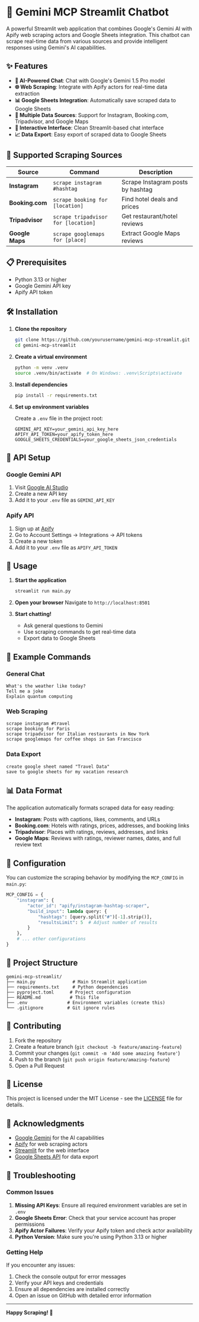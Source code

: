 
# 🤖 Gemini MCP Streamlit Chatbot

A powerful Streamlit web application that combines Google's Gemini AI with Apify web scraping actors and Google Sheets integration. This chatbot can scrape real-time data from various sources and provide intelligent responses using Gemini's AI capabilities.

## ✨ Features

- **🤖 AI-Powered Chat**: Chat with Google's Gemini 1.5 Pro model
- **🌐 Web Scraping**: Integrate with Apify actors for real-time data extraction
- **📊 Google Sheets Integration**: Automatically save scraped data to Google Sheets
- **🎯 Multiple Data Sources**: Support for Instagram, Booking.com, Tripadvisor, and Google Maps
- **💬 Interactive Interface**: Clean Streamlit-based chat interface
- **📈 Data Export**: Easy export of scraped data to Google Sheets

## 🚀 Supported Scraping Sources

| Source | Command | Description |
|--------|---------|-------------|
| **Instagram** | `scrape instagram #hashtag` | Scrape Instagram posts by hashtag |
| **Booking.com** | `scrape booking for [location]` | Find hotel deals and prices |
| **Tripadvisor** | `scrape tripadvisor for [location]` | Get restaurant/hotel reviews |
| **Google Maps** | `scrape googlemaps for [place]` | Extract Google Maps reviews |

## 📋 Prerequisites

- Python 3.13 or higher
- Google Gemini API key
- Apify API token

## 🛠️ Installation

1. **Clone the repository**
   ```bash
   git clone https://github.com/yourusername/gemini-mcp-streamlit.git
   cd gemini-mcp-streamlit
   ```

2. **Create a virtual environment**
   ```bash
   python -m venv .venv
   source .venv/bin/activate  # On Windows: .venv\Scripts\activate
   ```

3. **Install dependencies**
   ```bash
   pip install -r requirements.txt
   ```

4. **Set up environment variables**
   
   Create a `.env` file in the project root:
   ```env
   GEMINI_API_KEY=your_gemini_api_key_here
   APIFY_API_TOKEN=your_apify_token_here
   GOOGLE_SHEETS_CREDENTIALS=your_google_sheets_json_credentials
   ```

## 🔑 API Setup

### Google Gemini API
1. Visit [Google AI Studio](https://makersuite.google.com/app/apikey)
2. Create a new API key
3. Add it to your `.env` file as `GEMINI_API_KEY`

### Apify API
1. Sign up at [Apify](https://apify.com/)
2. Go to Account Settings → Integrations → API tokens
3. Create a new token
4. Add it to your `.env` file as `APIFY_API_TOKEN`

## 🚀 Usage

1. **Start the application**
   ```bash
   streamlit run main.py
   ```

2. **Open your browser**
   Navigate to `http://localhost:8501`

3. **Start chatting!**
   - Ask general questions to Gemini
   - Use scraping commands to get real-time data
   - Export data to Google Sheets

## 💬 Example Commands

### General Chat
```
What's the weather like today?
Tell me a joke
Explain quantum computing
```

### Web Scraping
```
scrape instagram #travel
scrape booking for Paris
scrape tripadvisor for Italian restaurants in New York
scrape googlemaps for coffee shops in San Francisco
```

### Data Export
```
create google sheet named "Travel Data"
save to google sheets for my vacation research
```

## 📊 Data Format

The application automatically formats scraped data for easy reading:

- **Instagram**: Posts with captions, likes, comments, and URLs
- **Booking.com**: Hotels with ratings, prices, addresses, and booking links
- **Tripadvisor**: Places with ratings, reviews, addresses, and links
- **Google Maps**: Reviews with ratings, reviewer names, dates, and full review text

## 🔧 Configuration

You can customize the scraping behavior by modifying the `MCP_CONFIG` in `main.py`:

```python
MCP_CONFIG = {
    "instagram": {
        "actor_id": "apify/instagram-hashtag-scraper",
        "build_input": lambda query: {
            "hashtags": [query.split("#")[-1].strip()],
            "resultsLimit": 5  # Adjust number of results
        }
    },
    # ... other configurations
}
```

## 📁 Project Structure

```
gemini-mcp-streamlit/
├── main.py              # Main Streamlit application
├── requirements.txt     # Python dependencies
├── pyproject.toml      # Project configuration
├── README.md           # This file
├── .env               # Environment variables (create this)
└── .gitignore         # Git ignore rules
```

## 🤝 Contributing

1. Fork the repository
2. Create a feature branch (`git checkout -b feature/amazing-feature`)
3. Commit your changes (`git commit -m 'Add some amazing feature'`)
4. Push to the branch (`git push origin feature/amazing-feature`)
5. Open a Pull Request

## 📝 License

This project is licensed under the MIT License - see the [LICENSE](LICENSE) file for details.

## 🙏 Acknowledgments

- [Google Gemini](https://ai.google.dev/) for the AI capabilities
- [Apify](https://apify.com/) for web scraping actors
- [Streamlit](https://streamlit.io/) for the web interface
- [Google Sheets API](https://developers.google.com/sheets/api) for data export

## 🐛 Troubleshooting

### Common Issues

1. **Missing API Keys**: Ensure all required environment variables are set in `.env`
2. **Google Sheets Error**: Check that your service account has proper permissions
3. **Apify Actor Failures**: Verify your Apify token and check actor availability
4. **Python Version**: Make sure you're using Python 3.13 or higher

### Getting Help

If you encounter any issues:
1. Check the console output for error messages
2. Verify your API keys and credentials
3. Ensure all dependencies are installed correctly
4. Open an issue on GitHub with detailed error information

---

**Happy Scraping! 🚀**
